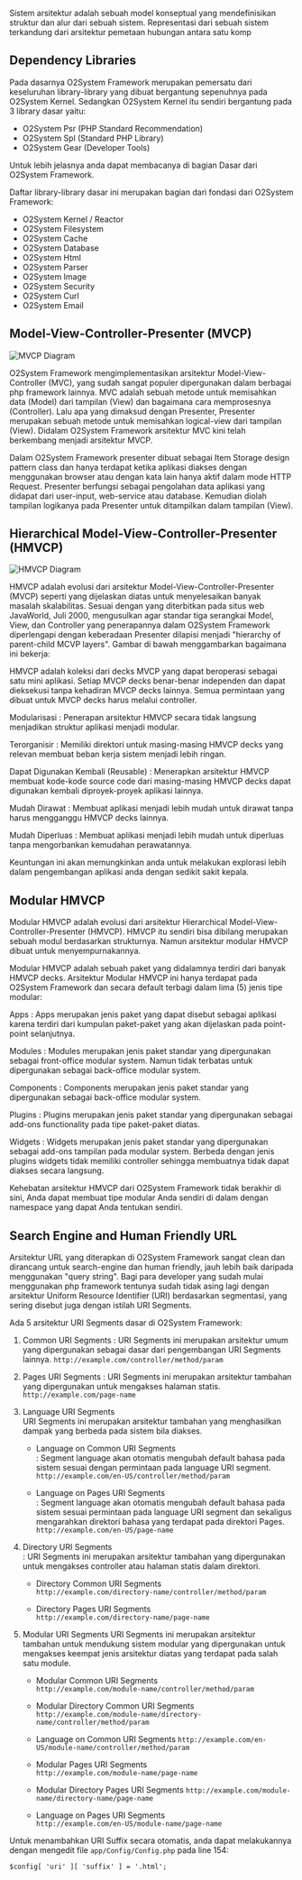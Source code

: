 Sistem arsitektur adalah sebuah model konseptual yang mendefinisikan struktur dan alur dari sebuah sistem. Representasi dari sebuah sistem terkandung dari arsitektur pemetaan hubungan antara satu komp

## Dependency Libraries

Pada dasarnya O2System Framework merupakan pemersatu dari keseluruhan library-library yang dibuat bergantung sepenuhnya pada O2System Kernel. Sedangkan O2System Kernel itu sendiri bergantung pada 3 library dasar yaitu:

- O2System Psr (PHP Standard Recommendation)
- O2System Spl (Standard PHP Library)
- O2System Gear (Developer Tools)

Untuk lebih jelasnya anda dapat membacanya di bagian Dasar dari O2System Framework.

Daftar library-library dasar ini merupakan bagian dari fondasi dari O2System Framework:

- O2System Kernel / Reactor
- O2System Filesystem
- O2System Cache
- O2System Database
- O2System Html
- O2System Parser
- O2System Image
- O2System Security
- O2System Curl
- O2System Email

## Model-View-Controller-Presenter (MVCP)

![MVCP Diagram](../../images/mvc.png)

O2System Framework mengimplementasikan arsitektur Model-View-Controller (MVC), yang sudah sangat populer dipergunakan dalam berbagai php framework lainnya. MVC adalah sebuah metode untuk memisahkan data (Model) dari tampilan (View) dan bagaimana cara memprosesnya (Controller). Lalu apa yang dimaksud dengan Presenter, Presenter merupakan sebuah metode untuk memisahkan logical-view dari tampilan (View). Didalam O2System Framework arsitektur MVC kini telah berkembang menjadi arsitektur MVCP.

Dalam O2System Framework presenter dibuat sebagai Item Storage design pattern class dan hanya terdapat ketika aplikasi diakses dengan menggunakan browser atau dengan kata lain hanya aktif dalam mode HTTP Request. Presenter berfungsi sebagai pengolahan data aplikasi yang didapat dari user-input, web-service atau database. Kemudian diolah tampilan logikanya pada Presenter untuk ditampilkan dalam tampilan (View).

## Hierarchical Model-View-Controller-Presenter (HMVCP)

![HMVCP Diagram](../../images/HMVCP.png)

HMVCP adalah evolusi dari arsitektur Model-View-Controller-Presenter (MVCP) seperti yang dijelaskan diatas untuk menyelesaikan banyak masalah skalabilitas. Sesuai dengan yang diterbitkan pada situs web JavaWorld, Juli 2000, mengusulkan agar standar tiga serangkai Model, View, dan Controller yang penerapannya dalam O2System Framework diperlengapi dengan keberadaan Presenter dilapisi menjadi "hierarchy of parent-child MCVP layers". Gambar di bawah menggambarkan bagaimana ini bekerja:

HMVCP adalah koleksi dari decks MVCP yang dapat beroperasi sebagai satu mini aplikasi. Setiap MVCP decks benar-benar independen dan dapat dieksekusi tanpa kehadiran MVCP decks lainnya. Semua permintaan yang dibuat untuk MVCP decks harus melalui controller.


Modularisasi 
: Penerapan arsitektur HMVCP secara tidak langsung menjadikan struktur aplikasi menjadi modular.

Terorganisir 
: Memiliki direktori untuk masing-masing HMVCP decks yang relevan membuat beban kerja sistem menjadi lebih ringan.

Dapat Digunakan Kembali (Reusable) 
: Menerapkan arsitektur HMVCP membuat kode-kode source code dari masing-masing HMVCP decks dapat digunakan kembali diproyek-proyek aplikasi lainnya.

Mudah Dirawat 
: Membuat aplikasi menjadi lebih mudah untuk dirawat tanpa harus mengganggu HMVCP decks lainnya.

Mudah Diperluas 
: Membuat aplikasi menjadi lebih mudah untuk diperluas tanpa mengorbankan kemudahan perawatannya.

Keuntungan ini akan memungkinkan anda untuk melakukan explorasi lebih dalam pengembangan aplikasi anda dengan sedikit sakit kepala.

## Modular HMVCP

Modular HMVCP adalah evolusi dari arsitektur Hierarchical Model-View-Controller-Presenter (HMVCP). HMVCP itu sendiri bisa dibilang merupakan sebuah modul berdasarkan strukturnya. Namun arsitektur modular HMVCP dibuat untuk menyempurnakannya.

Modular HMVCP adalah sebuah paket yang didalamnya terdiri dari banyak HMVCP decks. Arsitektur Modular HMVCP ini hanya terdapat pada O2System Framework dan secara default terbagi dalam lima (5) jenis tipe modular:

Apps 
: Apps merupakan jenis paket yang dapat disebut sebagai aplikasi karena terdiri dari kumpulan paket-paket yang akan dijelaskan pada point-point selanjutnya.

Modules 
: Modules merupakan jenis paket standar yang dipergunakan sebagai front-office modular system. Namun tidak terbatas untuk dipergunakan sebagai back-office modular system.

Components 
: Components merupakan jenis paket standar yang dipergunakan sebagai back-office modular system.

Plugins 
: Plugins merupakan jenis paket standar yang dipergunakan sebagai add-ons functionality pada tipe paket-paket diatas.

Widgets 
: Widgets merupakan jenis paket standar yang dipergunakan sebagai add-ons tampilan pada modular system. Berbeda dengan jenis plugins widgets tidak memiliki controller sehingga membuatnya tidak dapat diakses secara langsung.

Kehebatan arsitektur HMVCP dari O2System Framework tidak berakhir di sini, Anda dapat membuat tipe modular Anda sendiri di dalam dengan namespace yang dapat Anda tentukan sendiri.

## Search Engine and Human Friendly URL

Arsitektur URL yang diterapkan di O2System Framework sangat clean dan dirancang untuk search-engine dan human friendly, jauh lebih baik daripada menggunakan "query string". Bagi para developer yang sudah mulai menggunakan php framework tentunya sudah tidak asing lagi dengan arsitektur Uniform Resource Identifier (URI) berdasarkan segmentasi, yang sering disebut juga dengan istilah URI Segments.

Ada 5 arsitektur URI Segments dasar di O2System Framework:

1. Common URI Segments 
: URI Segments ini merupakan arsitektur umum yang dipergunakan sebagai dasar dari pengembangan URI Segments lainnya.
`http://example.com/controller/method/param`

2. Pages URI Segments 
: URI Segments ini merupakan arsitektur tambahan yang dipergunakan untuk mengakses halaman statis.
`http://example.com/page-name`

3. Language URI Segments   
URI Segments ini merupakan arsitektur tambahan yang menghasilkan dampak yang berbeda pada sistem bila diakses.

    - Language on Common URI Segments  
    : Segment language akan otomatis mengubah default bahasa pada sistem sesuai dengan permintaan pada language URI segment.
    `http://example.com/en-US/controller/method/param`

    - Language on Pages URI Segments  
    : Segment language akan otomatis mengubah default bahasa pada sistem sesuai permintaan pada language URI segment dan sekaligus mengarahkan direktori bahasa yang terdapat pada direktori Pages.
`http://example.com/en-US/page-name`

4. Directory URI Segments  
: URI Segments ini merupakan arsitektur tambahan yang dipergunakan untuk mengakses controller atau halaman statis dalam direktori.

    - Directory Common URI Segments  
    `http://example.com/directory-name/controller/method/param`

    - Directory Pages URI Segments  
    `http://example.com/directory-name/page-name`

5. Modular URI Segments 
URI Segments ini merupakan arsitektur tambahan untuk mendukung sistem modular yang dipergunakan untuk mengakses keempat jenis arsitektur diatas yang terdapat pada salah satu module.

    - Modular Common URI Segments  
    `http://example.com/module-name/controller/method/param`

    - Modular Directory Common URI Segments  `http://example.com/module-name/directory-name/controller/method/param`

    - Language on Common URI Segments  `http://example.com/en-US/module-name/controller/method/param`

    - Modular Pages URI Segments  
    `http://example.com/module-name/page-name`

    - Modular Directory Pages URI Segments  `http://example.com/module-name/directory-name/page-name`

    - Language on Pages URI Segments  
    `http://example.com/en-US/module-name/page-name`

Untuk menambahkan URI Suffix secara otomatis, anda dapat melakukannya dengan mengedit file `app/Config/Config.php` pada line 154: 

`$config[ 'uri' ][ 'suffix' ] = '.html';`